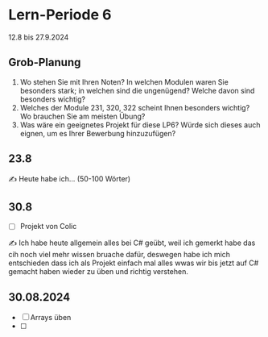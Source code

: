 # Lern-Periode 6

12.8 bis 27.9.2024

## Grob-Planung

1. Wo stehen Sie mit Ihren Noten? In welchen Modulen waren Sie besonders stark; in welchen sind die ungenügend? Welche davon sind besonders wichtig?
2. Welches der Module 231, 320, 322 scheint Ihnen besonders wichtig? Wo brauchen Sie am meisten Übung?
3. Was wäre ein geeignetes Projekt für diese LP6? Würde sich dieses auch eignen, um es Ihrer Bewerbung hinzuzufügen?

## 23.8

✍️ Heute habe ich... (50-100 Wörter)

## 30.8

- [ ] Projekt von Colic

✍️ Ich habe heute allgemein alles bei C# geübt, weil ich gemerkt habe das cih noch viel mehr wissen bruache dafür, deswegen habe ich mich entschieden dass ich als Projekt einfach mal alles wwas wir bis jetzt auf C# gemacht haben wieder zu üben und richtig verstehen.

## 30.08.2024

- [ ] Arrays üben
- [ ] 
